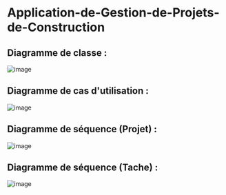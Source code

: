 # Application-de-Gestion-de-Projets-de-Construction

## Diagramme de classe :
![image](https://github.com/user-attachments/assets/6da21359-11fa-4bf6-ab3c-e46dffd25789)

## Diagramme de cas d'utilisation :
![image](https://github.com/user-attachments/assets/a36d9f9b-1526-43db-924d-2a0d307416a0)

## Diagramme de séquence (Projet) :
![image](https://github.com/user-attachments/assets/b2212c85-9e44-45f1-af0e-fb6def02f7db)

## Diagramme de séquence (Tache) :
![image](https://github.com/user-attachments/assets/cc71c487-56c6-446d-92c5-ea546f295d05)
